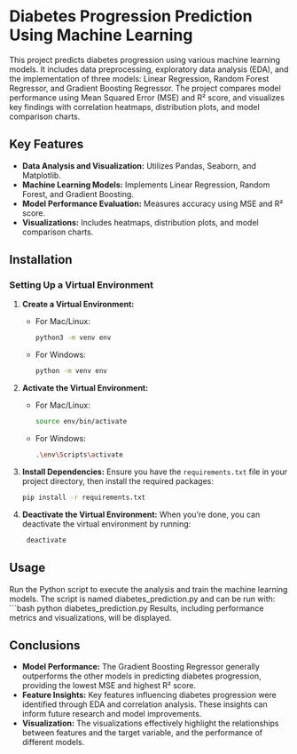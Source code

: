 # Diabetes Progression Prediction Using Machine Learning

This project predicts diabetes progression using various machine learning models. It includes data preprocessing, exploratory data analysis (EDA), and the implementation of three models: Linear Regression, Random Forest Regressor, and Gradient Boosting Regressor. The project compares model performance using Mean Squared Error (MSE) and R² score, and visualizes key findings with correlation heatmaps, distribution plots, and model comparison charts.

## Key Features
- **Data Analysis and Visualization:** Utilizes Pandas, Seaborn, and Matplotlib.
- **Machine Learning Models:** Implements Linear Regression, Random Forest, and Gradient Boosting.
- **Model Performance Evaluation:** Measures accuracy using MSE and R² score.
- **Visualizations:** Includes heatmaps, distribution plots, and model comparison charts.

## Installation

### Setting Up a Virtual Environment

1. **Create a Virtual Environment:**
   - For Mac/Linux:
     ```bash
     python3 -m venv env
     ```
   - For Windows:
     ```bash
     python -m venv env
     ```

2. **Activate the Virtual Environment:**
   - For Mac/Linux:
     ```bash
     source env/bin/activate
     ```
   - For Windows:
     ```bash
     .\env\Scripts\activate
     ```

3. **Install Dependencies:**
   Ensure you have the `requirements.txt` file in your project directory, then install the required packages:
   ```bash
   pip install -r requirements.txt

4. **Deactivate the Virtual Environment:**
   When you’re done, you can deactivate the virtual environment by running:
   ```bash
    deactivate

## Usage
Run the Python script to execute the analysis and train the machine learning models. The script is named diabetes_prediction.py and can be run with:
    ```bash
    python diabetes_prediction.py
Results, including performance metrics and visualizations, will be displayed.


## Conclusions

- **Model Performance:** The Gradient Boosting Regressor generally outperforms the other models in predicting diabetes progression, providing the lowest MSE and highest R² score.
- **Feature Insights:** Key features influencing diabetes progression were identified through EDA and correlation analysis. These insights can inform future research and model improvements.
- **Visualization:** The visualizations effectively highlight the relationships between features and the target variable, and the performance of different models.
